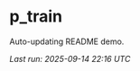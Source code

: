 # p_train

Auto-updating README demo.

<!--START_SECTION:status-->
_Last run: 2025-09-14 22:16 UTC_
<!--END_SECTION:status-->










































































































































































































































































































































































































































































































































































































